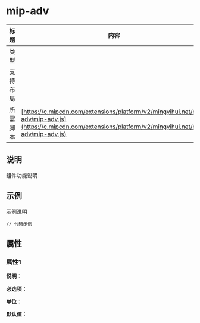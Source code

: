 # mip-adv

标题|内容
----|----
类型|
支持布局|
所需脚本| [https://c.mipcdn.com/extensions/platform/v2/mingyihui.net/mip-adv/mip-adv.js](https://c.mipcdn.com/extensions/platform/v2/mingyihui.net/mip-adv/mip-adv.js)

## 说明

组件功能说明

## 示例

示例说明

```
// 代码示例
```

## 属性

### 属性1

**说明**：

**必选项**：

**单位**：

**默认值**：